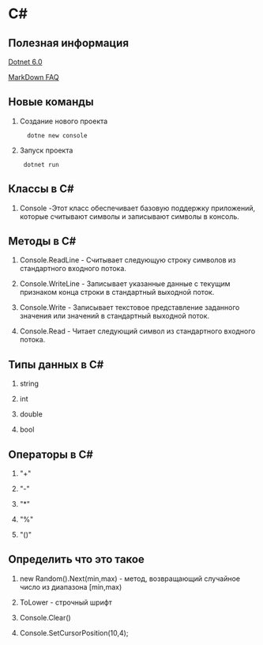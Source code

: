 # C#

## Полезная информация

[Dotnet 6.0](https://dotnet.microsoft.com/en-us/download "Скачать версию 6")

[MarkDown FAQ](https://gist.github.com/Jekins/2bf2d0638163f1294637#Links "Информация по MarkDown")


## Новые команды

1. Создание нового проекта

         dotne new console

2. Запуск проекта

        dotnet run

## Классы в C#

1. Console -Этот класс обеспечивает базовую поддержку приложений, которые считывают символы и записывают символы в консоль.

## Методы в C#

1. Console.ReadLine - Считывает следующую строку символов из стандартного входного потока.

2. Console.WriteLine - Записывает указанные данные с текущим признаком конца строки в стандартный выходной поток.

3. Console.Write - Записывает текстовое представление заданного значения или значений в стандартный выходной поток.

4. Console.Read - Читает следующий символ из стандартного входного потока.

## Типы данных в C#

1. string

2. int

3. double

4. bool

## Операторы в C#

1. "+"

2. "-"

3. "*"

4. "%"

5. "()" 

## Определить что это такое

1. new Random().Next(min,max) - метод, возвращающий случайное число из диапазона [min,max)

2. ToLower - строчный шрифт

3. Console.Clear()

4. Console.SetCursorPosition(10,4);